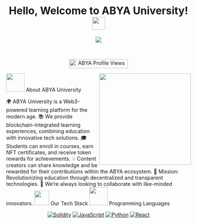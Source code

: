 <h1 align="center">Hello, Welcome to ABYA University! <img src="https://media.giphy.com/media/hvRJCLFzcasrR4ia7z/giphy.gif" width="35"></h1> <p align="center"> <a href="https://github.com/DenverCoder1/readme-typing-svg"><img src="https://readme-typing-svg.herokuapp.com?font=Time+New+Roman&color=%23C8BE25&size=25&center=true&vCenter=true&width=600&height=100&lines=Empowering+Education+with+Web3+Solutions;Learn%2C+Earn%2C+and+Excel;Bridging+the+Gap+Between+Education+and+Blockchain"></a> </p> <br> <p align="center"> <img src="https://komarev.com/ghpvc/?username=abya-university&label=Profile%20views&color=0047AB&style=plastic?" alt="ABYA Profile Views" height=25px, width=160px/> </p>
<picture><img src="https://github.com/7oSkaaa/7oSkaaa/blob/main/Images/about_me.gif?raw=true" width="50px"></picture> About ABYA University
<picture><img align="right" src="https://github.com/7oSkaaa/7oSkaaa/blob/main/Images/Right_Side.gif?raw=true" width="250px"></picture>

🌍 ABYA University is a Web3-powered learning platform for the modern age.
📚 We provide blockchain-integrated learning experiences, combining education with innovative tech solutions.
🎓 Students can enroll in courses, earn NFT certificates, and receive token rewards for achievements.
💡 Content creators can share knowledge and be rewarded for their contributions within the ABYA ecosystem.
🚀 Mission: Revolutionizing education through decentralized and transparent technologies.
🤝 We’re always looking to collaborate with like-minded innovators.
<picture><img src="https://github.com/7oSkaaa/7oSkaaa/blob/main/Images/competitive_programming_profile.png?raw=true" width="40"></picture> Our Tech Stack
<picture><img src="https://github.com/7oSkaaa/7oSkaaa/blob/main/Images/Programming_Languages.gif?raw=true" width="50px"></picture> Programming Languages
<p align="center"> <a href="https://soliditylang.org/" target="_blank"><img alt="Solidity" src="https://img.shields.io/badge/Solidity-%2300d09c.svg?style=plastic&logo=solidity&logoColor=white"></a> <a href="https://developer.mozilla.org/en-US/docs/Web/JavaScript" target="_blank"><img alt="JavaScript" src="https://img.shields.io/badge/JavaScript-%23F7DF1E.svg?style=plastic&logo=javascript&logoColor=black"></a> <a href="https://www.python.org/" target="_blank"><img alt="Python" src="https://img.shields.io/badge/Python-%2314354C.svg?style=plastic&logo=python&logoColor=white"></a> <a href="https://react.dev/" target="_blank"><img alt="React" src="https://img.shields.io/badge/React-%2361DAFB.svg?style=plastic&logo=React&logoColor=black"></a> </p>
